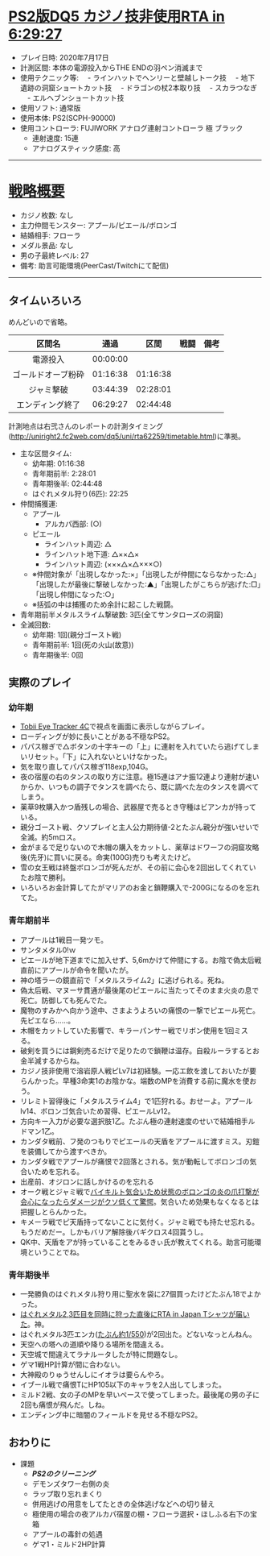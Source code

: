 # [PS2版DQ5 カジノ技非使用RTA in 6:29:27](https://www.twitch.tv/videos/682449671)

- プレイ日時: 2020年7月17日
- 計測区間: 本体の電源投入からTHE ENDの羽ペン消滅まで
- 使用テクニック等:
　- ラインハットでヘンリーと壁越しトーク技
　- 地下遺跡の洞窟ショートカット技
　- ドラゴンの杖2本取り技
　- スカラつなぎ
　- エルヘブンショートカット技
- 使用ソフト: 通常版
- 使用本体: PS2(SCPH-90000)
- 使用コントローラ: FUJIWORK アナログ連射コントローラ 極 ブラック
  - 連射速度: 15連
  - アナログスティック感度: 高
----

# [戦略概要](https://github.com/pingval/Speedrun/blob/master/DQ5/nico-10th-psswdq-relay-strategy.md)

- カジノ枚数: なし
- 主力仲間モンスター: アプール/ピエール/ボロンゴ
- 結婚相手: フローラ
- メダル景品: なし
- 男の子最終レベル: 27
- 備考: 助言可能環境(PeerCast/Twitchにて配信)

----

## タイムいろいろ

めんどいので省略。

|区間名|通過|区間|戦闘|備考|
|:---:|:---:|:---:|:---:|:---:|
|電源投入|00:00:00|||
|ゴールドオーブ粉砕|01:16:38|01:16:38||
|ジャミ撃破|03:44:39|02:28:01||
|エンディング終了|06:29:27|02:44:48|||

計測地点は右弐さんのレポートの計測タイミング(http://uniright2.fc2web.com/dq5/uni/rta62259/timetable.html)に準拠。

- 主な区間タイム:
  - 幼年期: 01:16:38
  - 青年期前半: 2:28:01
  - 青年期後半: 02:44:48
  - はぐれメタル狩り(6匹): 22:25
- 仲間捕獲運:
  - アプール
    - アルカパ西部: (○)
  - ピエール
    - ラインハット周辺: △
    - ラインハット地下道: △××△×
    - ラインハット周辺: (×××△×△×××○)
  - ※仲間対象が「出現しなかった:×」「出現したが仲間にならなかった:△」「出現したが最後に撃破しなかった:▲」「出現したがこちらが逃げた:□」「出現し仲間になった:○」
  - ※括弧の中は捕獲のため余計に起こした戦闘。
- 青年期前半メタルスライム撃破数: 3匹(全てサンタローズの洞窟)
- 全滅回数:
  - 幼年期: 1回(親分ゴースト戦)
  - 青年期前半: 1回(死の火山(故意))
  - 青年期後半: 0回	

## 実際のプレイ

### 幼年期

- [Tobii Eye Tracker 4C](https://www.tobiipro.com/ja/landing-pages/tobii_Eye_Tracker_4C/)で視点を画面に表示しながらプレイ。
- ローディングが妙に長いことがある不穏なPS2。
- パパス稼ぎで△ボタンの十字キーの「上」に連射を入れていたら逃げてしまいリセット。「下」に入れないといけなかった。
- 気を取り直してパパス稼ぎ118exp,104G。
- 夜の宿屋の右のタンスの取り方に注意。極15連はアナ振12連より連射が速いからか、いつもの調子でタンスを調べたら、既に調べた左のタンスを調べてしまう。
- 薬草9枚購入かつ盾残しの場合、武器屋で売るとき守種はビアンカが持っている。
- 親分ゴースト戦、クソプレイと主人公力期待値-2とたぶん親分が強いせいで全滅。約5mロス。
- 金がまるで足りないので木帽の購入をカットし、薬草はドワーフの洞窟攻略後(先牙)に買いに戻る。命実(100G)売りも考えたけど。
- 雪の女王戦は終盤ボロンゴが死んだが、その前に会心を2回出してくれていたお陰で勝利。
- いろいろお金計算してたがマリアのお金と鎖鞭購入で-200Gになるのを忘れてた。

### 青年期前半

- アプールは1戦目一発ツモ。
- サンタメタル0!ｗ
- ピエールが地下道までに加入せず、5,6mかけて仲間にする。お陰で偽太后戦直前にアプールが命令を聞いたが。
- 神の塔ラーの鏡直前で「メタルスライム2」に逃げられる。死ね。
- 偽太后戦、マヌーサ貫通が最後尾のピエールに当たってそのまま火炎の息で死亡。防御しても死んでた。
- 魔物のすみかへ向かう途中、さまようよろいの痛恨の一撃でピエール死亡。先ピエなら……。
- 木帽をカットしていた影響で、キラーパンサー戦でリボン使用を1回ミスる。
- 破剣を買うには鋼剣売るだけで足りたので鎖鞭は温存。自殺ルーラするとお金半減するからね。
- カジノ技非使用で溶岩原人戦ピLv7は初経験。一応エ飲を渡しておいたが要らんかった。早種3命実1のお陰かな。端数のMPを消費する前に魔水を使おう。
- リレミト習得後に「メタルスライム4」で1匹狩れる。おせーよ。アプールlv14、ボロンゴ気合いため習得、ピエールLv12。
- 方向キー入力が必要な選択肢1乙。たぶん極の連射速度のせいで結婚相手ルドマン1乙。
- カンダタ戦前、フ発のつもりでピエールの天盾をアプールに渡すミス。刃鎧を装備してから渡すべきか。
- カンダタ戦でアプールが痛恨で2回落とされる。気が動転してボロンゴの気合いためを忘れる。
- 出産前、オジロンに話しかけるのを忘れる
- オーク戦とジャミ戦で[バイキルト気合いため状態のボロンゴの炎の爪打撃が会心になったらダメージがクソ低くて驚愕](https://clips.twitch.tv/DignifiedVictoriousIguanaAMPEnergyCherry)。気合いため効果もなくなるとは把握しとらんかった。
- キメーラ戦でピ天盾持ってないことに気付く。ジャミ戦でも持たせ忘れる。もうだめだー。しかもバリア解除後バギクロス4回貰うし。
- QK中、天盾をアが持っていることをみるきぃ氏が教えてくれる。助言可能環境ということでね。

### 青年期後半

- 一発勝負のはぐれメタル狩り用に聖水を袋に27個買ったけどたぶん18でよかった。
- [はぐれメタル2,3匹目を同時に狩った直後にRTA in Japan Tシャツが届いた](https://clips.twitch.tv/ShakingTastyReindeerCorgiDerp)。神。
- はぐれメタル3匹エンカ([たぶん約1/550](https://twitter.com/pingval/status/1276517542496833540/photo/1))が2回出た。どないなっとんねん。
- 天空への塔への道順や降りる場所を間違える。
- 天空城で間違えてラナルータしたが特に問題なし。
- ゲマ1戦HP計算が間に合わない。
- 大神殿のりゅうせんしにイオラは要らんやろ。
- イブール戦で痛恨TにHP105以下のキャラを2人出してしまった。
- ミルド2戦、女の子のMPを早いペースで使ってしまった。最後尾の男の子に2回も痛恨が飛んだ。しね。
- エンディング中に暗闇のフィールドを見せる不穏なPS2。

## おわりに

- 課題
  - ***PS2のクリーニング***
  - デモンズタワー右側の炎
  - ラップ取り忘れまくり
  - 併用逃げの用意をしてたときの全体逃げなどへの切り替え
  - 極使用の場合の夜アルカパ宿屋の棚・フローラ選択・ほしふる右下の宝箱
  - アプールの毒針の処遇
  - ゲマ1・ミルド2HP計算
